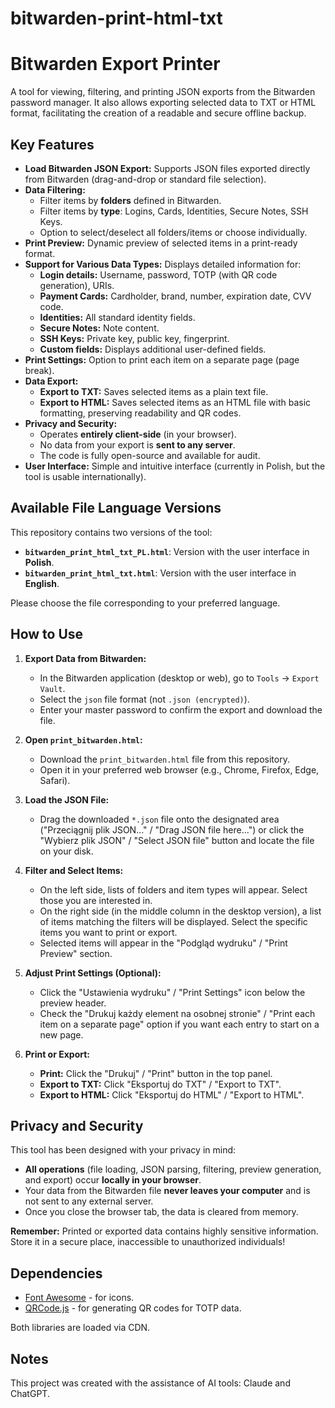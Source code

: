 # bitwarden-print-html-txt

# Bitwarden Export Printer

A tool for viewing, filtering, and printing JSON exports from the Bitwarden password manager. It also allows exporting selected data to TXT or HTML format, facilitating the creation of a readable and secure offline backup.

## Key Features

*   **Load Bitwarden JSON Export:** Supports JSON files exported directly from Bitwarden (drag-and-drop or standard file selection).
*   **Data Filtering:**
    *   Filter items by **folders** defined in Bitwarden.
    *   Filter items by **type**: Logins, Cards, Identities, Secure Notes, SSH Keys.
    *   Option to select/deselect all folders/items or choose individually.
*   **Print Preview:** Dynamic preview of selected items in a print-ready format.
*   **Support for Various Data Types:** Displays detailed information for:
    *   **Login details:** Username, password, TOTP (with QR code generation), URIs.
    *   **Payment Cards:** Cardholder, brand, number, expiration date, CVV code.
    *   **Identities:** All standard identity fields.
    *   **Secure Notes:** Note content.
    *   **SSH Keys:** Private key, public key, fingerprint.
    *   **Custom fields:** Displays additional user-defined fields.
*   **Print Settings:** Option to print each item on a separate page (page break).
*   **Data Export:**
    *   **Export to TXT:** Saves selected items as a plain text file.
    *   **Export to HTML:** Saves selected items as an HTML file with basic formatting, preserving readability and QR codes.
*   **Privacy and Security:**
    *   Operates **entirely client-side** (in your browser).
    *   No data from your export is **sent to any server**.
    *   The code is fully open-source and available for audit.
*   **User Interface:** Simple and intuitive interface (currently in Polish, but the tool is usable internationally).

## Available File Language Versions

This repository contains two versions of the tool:

*   **`bitwarden_print_html_txt_PL.html`**: Version with the user interface in **Polish**.
*   **`bitwarden_print_html_txt.html`**: Version with the user interface in **English**.

Please choose the file corresponding to your preferred language.
## How to Use

1.  **Export Data from Bitwarden:**
    *   In the Bitwarden application (desktop or web), go to `Tools` -> `Export Vault`.
    *   Select the `json` file format (not `.json (encrypted)`).
    *   Enter your master password to confirm the export and download the file.

2.  **Open `print_bitwarden.html`:**
    *   Download the `print_bitwarden.html` file from this repository.
    *   Open it in your preferred web browser (e.g., Chrome, Firefox, Edge, Safari).

3.  **Load the JSON File:**
    *   Drag the downloaded `*.json` file onto the designated area ("Przeciągnij plik JSON..." / "Drag JSON file here...") or click the "Wybierz plik JSON" / "Select JSON file" button and locate the file on your disk.

4.  **Filter and Select Items:**
    *   On the left side, lists of folders and item types will appear. Select those you are interested in.
    *   On the right side (in the middle column in the desktop version), a list of items matching the filters will be displayed. Select the specific items you want to print or export.
    *   Selected items will appear in the "Podgląd wydruku" / "Print Preview" section.

5.  **Adjust Print Settings (Optional):**
    *   Click the <i class="fas fa-cog"></i> "Ustawienia wydruku" / "Print Settings" icon below the preview header.
    *   Check the "Drukuj każdy element na osobnej stronie" / "Print each item on a separate page" option if you want each entry to start on a new page.

6.  **Print or Export:**
    *   **Print:** Click the <i class="fas fa-print"></i> "Drukuj" / "Print" button in the top panel.
    *   **Export to TXT:** Click <i class="fas fa-file-alt"></i> "Eksportuj do TXT" / "Export to TXT".
    *   **Export to HTML:** Click <i class="fas fa-file-code"></i> "Eksportuj do HTML" / "Export to HTML".

## Privacy and Security

This tool has been designed with your privacy in mind:

*   **All operations** (file loading, JSON parsing, filtering, preview generation, and export) occur **locally in your browser**.
*   Your data from the Bitwarden file **never leaves your computer** and is not sent to any external server.
*   Once you close the browser tab, the data is cleared from memory.

**Remember:** Printed or exported data contains highly sensitive information. Store it in a secure place, inaccessible to unauthorized individuals!

## Dependencies

*   [Font Awesome](https://fontawesome.com/) - for icons.
*   [QRCode.js](https://github.com/davidshimjs/qrcodejs) - for generating QR codes for TOTP data.

Both libraries are loaded via CDN.

## Notes

This project was created with the assistance of AI tools: Claude and ChatGPT.